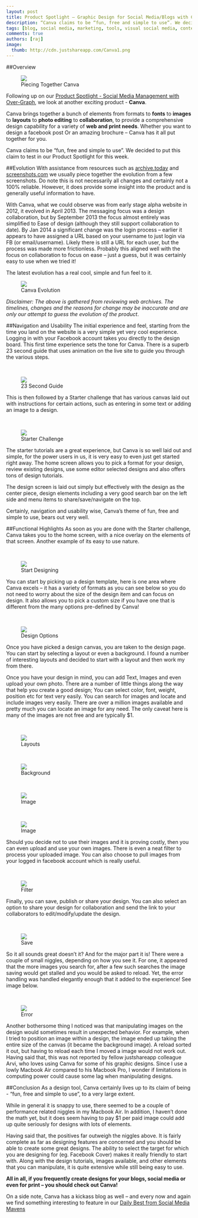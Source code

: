 ```yaml
---
layout: post
title: Product Spotlight – Graphic Design for Social Media/Blogs with Canva
description: “Canva claims to be “fun, free and simple to use”. We decided to put this claim to test in our Product Spotlight for this week. ”
tags: [blog, social media, marketing, tools, visual social media, content marketing, social media management, SEO, Canva] 
comments: true
authors: [raj]
image:
  thumb: http://cdn.justshareapp.com/Canva1.png
---
```


##Overview
<br/>
<figure>
<img src="http://cdn.justshareapp.com/Canva1.png"/>
<figcaption>Piecing Together Canva</figcaption>
</figure>

Following up on our [Product Spotlight - Social Media Management with Over-Graph]( http://blog.justshareapp.com/Over-Graph/), we look at another exciting product  - **Canva**.

Canva brings together a bunch of elements from formats to **fonts** to **images** to **layouts** to **photo editing** to **collaboration**, to provide a comprehensive design capability for a variety of **web and print needs**. Whether you want to design a facebook post Or an amazing brochure – Canva has it all put together for you.

Canva claims to be “fun, free and simple to use”. We decided to put this claim to test in our Product Spotlight for this week.

##Evolution
With assistance from resources such as [archive.today](http://archive.today) and [screenshots.com](http://www.screenshots.com) we usually piece together the evolution from a few screenshots. Do note this is not necessarily all changes and certainly not a 100% reliable. However, it does provide some insight into the product and is generally useful information to have.

With Canva, what we could observe was from early stage alpha website in 2012, it evolved in April 2013. The messaging focus was a design collaboration, but by September 2013 the focus almost entirely was simplified to Ease of design (although they still support collaboration to date). By Jan 2014 a significant change was the login process – earlier it appears to have assigned a URL based on your username to just login via FB (or email/username). Likely there is still a URL for each user, but the process was made more frictionless.  Probably this aligned well with the focus on collaboration to focus on ease – just a guess, but it was certainly easy to use when we tried it!
 
The latest evolution has a real cool, simple and fun feel to it. 
<br/>
<figure>
<img src="http://cdn.justshareapp.com/CanvaEvolution1.jpg"/>
<figcaption>Canva Evolution</figcaption>
</figure>

*Disclaimer: The above is gathered from reviewing web archives. The timelines, changes and the reasons for change may be inaccurate and are only our attempt to guess the evolution of the product*.

##Navigation and Usability
The initial experience and feel, starting from the time you land on the website is a very simple yet very cool experience.  Logging in with your Facebook account takes you directly to the design board. This first time experience sets the tone for Canva. There is a superb 23 second guide that uses animation on the live site to guide you through the various steps. 

<br/>
<figure>
<img src="http://cdn.justshareapp.com/CanvaStart1.jpg"/>
<figcaption>23 Second Guide</figcaption>
</figure>

This is then followed by a Starter challenge that has various canvas laid out with instructions for certain actions, such as entering in some text or adding an image to a design. 

<br/>
<figure>
<img src="http://cdn.justshareapp.com/CanvaStart3.jpg"/>
<figcaption>Starter Challenge</figcaption>
</figure>

The starter tutorials are a great experience, but Canva is so well laid out and simple, for the power users in us, it is very easy to even just get started right away. The home screen allows you to pick a format for your design, review existing designs, use some editor selected designs and also offers tons of design tutorials.

The design screen is laid out simply but effectively with the design as the center piece, design elements including a very good search bar on the left side and menu items to share/save/navigate on the top.

Certainly, navigation and usability wise, Canva’s theme of fun, free and simple to use, bears out very well.

##Functional Highlights
As soon as you are done with the Starter challenge, Canva takes you to the home screen, with a nice overlay on the elements of that screen. Another example of its easy to use nature. 

<br/>
<figure>
<img src="http://cdn.justshareapp.com/CanvaYourD.jpg"/>
<figcaption>Start Designing</figcaption>
</figure>

You can start by picking up a design template, here is one area where Canva excels – it has a variety of formats as you can see below so you do not need to worry about the size of the design item and can focus on design. It also allows you to pick a custom size if you have one that is different from the many options pre-defined by Canva!

<br/>
<figure>
<img src="http://cdn.justshareapp.com/CanvaDesignOptions.jpg"/>
<figcaption>Design Options </figcaption>
</figure>

Once you have picked a design canvas, you are taken to the design page.  You can start by selecting a layout or even a background. I found a number of interesting layouts and decided to start with a layout and then work my from there. 

Once you have your design in mind, you can add Text, Images and even upload your own photo. There are a number of little things along the way that help you create a good design; You can select color, font, weight, position etc for text very easily. You can search for images and locate and include images very easily. There are over a million images available and pretty much you can locate an image for any need. The only caveat here is many of the images are not free and are typically $1.  

<br/>
<figure>
<img src="http://cdn.justshareapp.com/CanvaCreateLayout.jpg"/>
<figcaption>Layouts </figcaption>
</figure>

<br/>
<figure>
<img src="http://cdn.justshareapp.com/CanvaCreateBG.png"/>
<figcaption>Background </figcaption>
</figure>

<br/>
<figure>
<img src="http://cdn.justshareapp.com/CanvaCreateImg.png"/>
<figcaption>Image </figcaption>
</figure>

<br/>
<figure>
<img src="http://cdn.justshareapp.com/CanvaCreateTxt.jpg"/>
<figcaption>Image </figcaption>
</figure>

Should you decide not to use their images and it is proving costly, then you can even upload and use your own images. There is even a neat filter to process your uploaded image. You can also choose to pull images from your logged in facebook account which is really useful.

<br/>
<figure>
<img src="http://cdn.justshareapp.com/CanvaPicFilter.png"/>
<figcaption>Filter </figcaption>
</figure>

Finally, you can save, publish or share your design. You can also select an option to share your design for collaboration and send the link to your collaborators to edit/modify/update the design. 

<br/>
<figure>
<img src="http://cdn.justshareapp.com/CanvaSave.png"/>
<figcaption>Save </figcaption>
</figure>

So it all sounds great doesn’t it? And for the major part it is! There were a couple of small niggles, depending on how you see it.  For one, it appeared that the more images you search for, after a few such searches the image saving would get stalled and you would be asked to reload. Yet, the error handling was handled elegantly enough that it added to the experience! See image below. 

<br/>
<figure>
<img src="http://cdn.justshareapp.com/CanvaErrorHandling.png"/>
<figcaption>Error </figcaption>
</figure>

Another bothersome thing I noticed was that manipulating images on the design would sometimes result in unexpected behavior. For example, when I tried to position an image within a design, the image ended up taking the entire size of the canvas (it became the background image). A reload sorted it out, but having to reload each time I moved a image would not work out.  Having said that, this was not reported by fellow justshareapp colleague Arvi, who loves using Canva for some of his graphic designs. Since I use a lowly Macbook Air compared to his Macbook Pro, I wonder if limitations in computing power could cause some lag when manipulating designs.

##Conclusion
As a design tool, Canva certainly lives up to its claim of being - “fun, free and simple to use”, to a very large extent.

While in general it is snappy to use, there seemed to be a couple of performance related niggles in my Macbook Air. In addition, I haven’t done the math yet, but it does seem having to pay $1 per paid image could add up quite seriously for designs with lots of elements. 

Having said that, the positives far outweigh the niggles above. It is fairly complete as far as designing features are concerned and you should be able to create some great designs. The ability to select the target for which you are designing for (eg. Facebook Cover) makes it really friendly to start with. Along with the design tutorials, images available, and other elements that you can manipulate, it is quite extensive while still being easy to use.

**All in all, if you frequently create designs for your blogs, social media or even for print – you should check out Canva!**

On a side note, Canva has a kickass blog as well – and every now and again we find something interesting to feature in our [Daily Best from Social Media Mavens]( http://blog.justshareapp.com/daily-best-social-media-maven-posts/)